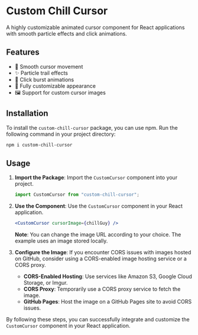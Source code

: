 # Custom Chill Cursor

A highly customizable animated cursor component for React applications with smooth particle effects and click animations.

## Features

- 🎯 Smooth cursor movement
- ✨ Particle trail effects
- 💫 Click burst animations
- 🎨 Fully customizable appearance
- 🖼️ Support for custom cursor images

## Installation

To install the `custom-chill-cursor` package, you can use npm. Run the following command in your project directory:

```bash
npm i custom-chill-cursor
```

## Usage

1. **Import the Package**: Import the `CustomCursor` component into your project.

   ```javascript
   import CustomCursor from "custom-chill-cursor";
   ```

2. **Use the Component**: Use the `CustomCursor` component in your React application.

   ```jsx
   <CustomCursor cursorImage={chillGuy} />
   ```

   **Note**: You can change the image URL according to your choice. The example uses an image stored locally.

3. **Configure the Image**: If you encounter CORS issues with images hosted on GitHub, consider using a CORS-enabled image hosting service or a CORS proxy.

   - **CORS-Enabled Hosting**: Use services like Amazon S3, Google Cloud Storage, or Imgur.
   - **CORS Proxy**: Temporarily use a CORS proxy service to fetch the image.
   - **GitHub Pages**: Host the image on a GitHub Pages site to avoid CORS issues.

By following these steps, you can successfully integrate and customize the `CustomCursor` component in your React application.
